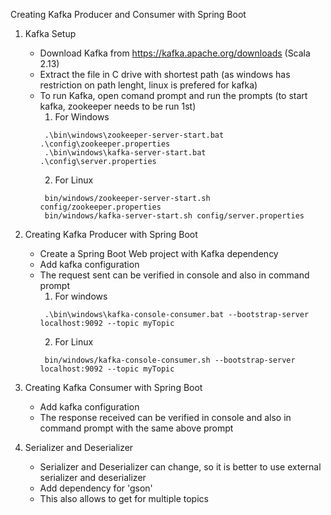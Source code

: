 Creating Kafka Producer and Consumer with Spring Boot

1. Kafka Setup

    - Download Kafka from https://kafka.apache.org/downloads (Scala 2.13)
    - Extract the file in C drive with shortest path (as windows has restriction on path lenght, linux is prefered for kafka)
    - To run Kafka, open comand prompt and run the prompts (to start kafka, zookeeper needs to be run 1st)
      1. For Windows 
       ```shell
        .\bin\windows\zookeeper-server-start.bat .\config\zookeeper.properties
        .\bin\windows\kafka-server-start.bat .\config\server.properties
        ```
      2. For Linux
       ```shell
        bin/windows/zookeeper-server-start.sh config/zookeeper.properties
        bin/windows/kafka-server-start.sh config/server.properties
       ```

2. Creating Kafka Producer with Spring Boot

    - Create a Spring Boot Web project with Kafka dependency
    - Add kafka configuration
    - The request sent can be verified in console and also in command prompt
      1. For windows
       ```shell
        .\bin\windows\kafka-console-consumer.bat --bootstrap-server localhost:9092 --topic myTopic
       ```
       2. For Linux
       ```shell
        bin/windows/kafka-console-consumer.sh --bootstrap-server localhost:9092 --topic myTopic
       ```
3. Creating Kafka Consumer with Spring Boot

    - Add kafka configuration
    - The response received can be verified in console and also in command prompt with the same above prompt

4. Serializer and Deserializer
   
   - Serializer and Deserializer can change, so it is better to use external serializer and deserializer
   - Add dependency for 'gson'
   - This also allows to get for multiple topics